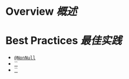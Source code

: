 # Overview _概述_

# Best Practices _最佳实践_

* [`@NonNull`](./features/03%20NonNull.md)
* [``]()
* [``]()